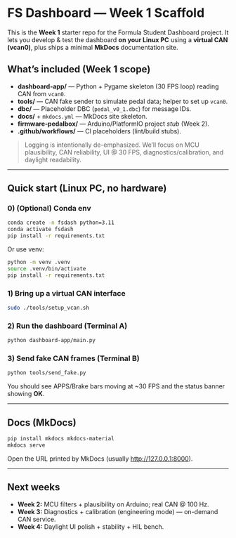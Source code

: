 # FS Dashboard — Week 1 Scaffold

This is the **Week 1** starter repo for the Formula Student Dashboard project.
It lets you develop & test the dashboard **on your Linux PC** using a **virtual CAN (vcan0)**,
plus ships a minimal **MkDocs** documentation site.

## What’s included (Week 1 scope)
- **dashboard-app/** — Python + Pygame skeleton (30 FPS loop) reading CAN from `vcan0`.
- **tools/** — CAN fake sender to simulate pedal data; helper to set up `vcan0`.
- **dbc/** — Placeholder DBC (`pedal_v0_1.dbc`) for message IDs.
- **docs/** + `mkdocs.yml` — MkDocs site skeleton.
- **firmware-pedalbox/** — Arduino/PlatformIO project *stub* (Week 2).
- **.github/workflows/** — CI placeholders (lint/build stubs).

> Logging is intentionally de-emphasized. We’ll focus on MCU plausibility, CAN reliability,
> UI @ 30 FPS, diagnostics/calibration, and daylight readability.

---

## Quick start (Linux PC, no hardware)

### 0) (Optional) Conda env
```bash
conda create -n fsdash python=3.11
conda activate fsdash
pip install -r requirements.txt
```

Or use venv:
```bash
python -m venv .venv
source .venv/bin/activate
pip install -r requirements.txt
```

### 1) Bring up a virtual CAN interface
```bash
sudo ./tools/setup_vcan.sh
```

### 2) Run the dashboard (Terminal A)
```bash
python dashboard-app/main.py
```

### 3) Send fake CAN frames (Terminal B)
```bash
python tools/send_fake.py
```

You should see APPS/Brake bars moving at ~30 FPS and the status banner showing **OK**.

---

## Docs (MkDocs)
```bash
pip install mkdocs mkdocs-material
mkdocs serve
```
Open the URL printed by MkDocs (usually http://127.0.0.1:8000).

---

## Next weeks
- **Week 2:** MCU filters + plausibility on Arduino; real CAN @ 100 Hz.
- **Week 3:** Diagnostics + calibration (engineering mode) — on-demand CAN service.
- **Week 4:** Daylight UI polish + stability + HIL bench.
